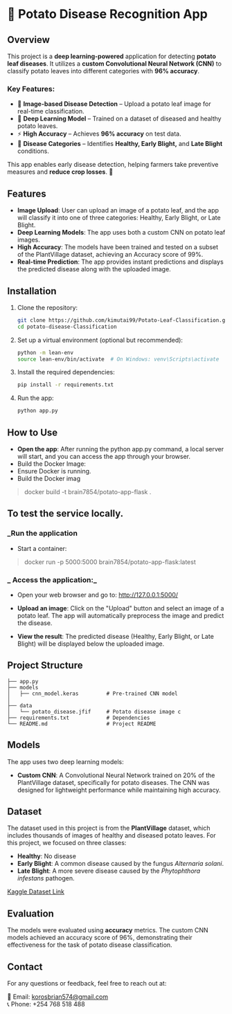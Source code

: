 # 🥔 Potato Disease Recognition App  

## Overview  
This project is a **deep learning-powered** application for detecting **potato leaf diseases**. It utilizes a **custom Convolutional Neural Network (CNN)** to classify potato leaves into different categories with **96% accuracy**.  

### Key Features:  
- 📸 **Image-based Disease Detection** – Upload a potato leaf image for real-time classification.  
- 🧠 **Deep Learning Model** – Trained on a dataset of diseased and healthy potato leaves.  
- ⚡ **High Accuracy** – Achieves **96% accuracy** on test data.  
- 🌱 **Disease Categories** – Identifies **Healthy, Early Blight,** and **Late Blight** conditions.  

This app enables early disease detection, helping farmers take preventive measures and **reduce crop losses**. 🚀  


## Features
- **Image Upload**: User can upload an image of a potato leaf, and the app will classify it into one of three categories: Healthy, Early Blight, or Late Blight.
- **Deep Learning Models**: The app uses both a custom CNN on potato leaf images.
- **High Accuracy**: The models have been trained and tested on a subset of the PlantVillage dataset, achieving an Accuracy score of  99%.
- **Real-time Prediction**: The app provides instant predictions and displays the predicted disease along with the uploaded image.

## Installation
1. Clone the repository:
    ```bash
    git clone https://github.com/kimutai99/Potato-Leaf-Classification.git
    cd potato-disease-Classification
    ```

2. Set up a virtual environment (optional but recommended):
    ```bash
    python -m lean-env
    source lean-env/bin/activate  # On Windows: venv\Scripts\activate
    ```

3. Install the required dependencies:
    ```bash
    pip install -r requirements.txt
    ```
4. Run the app:
    ```bash
    python app.py
    ```

## How to Use
- **Open the app**: After running the python app.py command, a local server will start, and you can access the app through your browser.
-  Build the Docker Image:
- Ensure Docker is running.
- Build the Docker imag
> docker build -t brain7854/potato-app-flask .

## To test the service locally.
### _Run the application
 - Start a container:
 > docker run -p 5000:5000 brain7854/potato-app-flask:latest

 ### _ Access the application:_
  - Open your web browser and go to: http://127.0.0.1:5000/
  
- **Upload an image**: Click on the "Upload" button and select an image of a potato leaf. The app will automatically preprocess the image and predict the disease.
  
- **View the result**: The predicted disease (Healthy, Early Blight, or Late Blight) will be displayed below the uploaded image.

## Project Structure
    ├── app.py                     
    ├── models
    │   ├── cnn_model.keras         # Pre-trained CNN model
    │ 
    ├── data
    │   └── potato_disease.jfif     # Potato disease image c
    ├── requirements.txt            # Dependencies
    └── README.md                   # Project README
## Models
The app uses two deep learning models:
- **Custom CNN**: A Convolutional Neural Network trained on 20% of the PlantVillage dataset, specifically for potato diseases. The CNN was designed for lightweight performance while maintaining high accuracy.

## Dataset
The dataset used in this project is from the **PlantVillage** dataset, which includes thousands of images of healthy and diseased potato leaves. For this project, we focused on three classes:
- **Healthy**: No disease
- **Early Blight**: A common disease caused by the fungus *Alternaria solani*.
- **Late Blight**: A more severe disease caused by the *Phytophthora infestans* pathogen.

[Kaggle Dataset Link](https://www.kaggle.com/datasets/arjuntejaswi/plant-village)

## Evaluation
The models were evaluated using **accuracy**  metrics. The custom CNN  models achieved an accuracy score of 96%, demonstrating their effectiveness for the task of potato disease classification.

## Contact  

For any questions or feedback, feel free to reach out at:  

📧 Email: [korosbrian574@gmail.com](mailto:korosbrian574@gmail.com)  
📞 Phone: +254 768 518 488 
